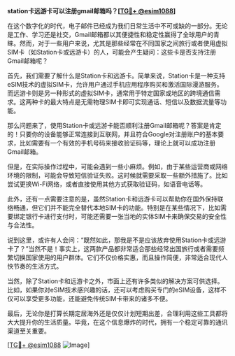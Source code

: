 **station卡远游卡可以注册gmail邮箱吗？[[TG💪+ @esim1088](https://t.me/s/esim1088)]**

在这个数字化的时代，电子邮件已经成为我们日常生活中不可或缺的一部分。无论是工作、学习还是社交，Gmail邮箱都以其便捷性和稳定性赢得了全球用户的青睐。然而，对于一些用户来说，尤其是那些经常在不同国家之间旅行或者使用虚拟SIM卡（如Station卡或远游卡）的人，可能会产生疑问：这些卡是否支持注册Gmail邮箱呢？

首先，我们需要了解什么是Station卡和远游卡。简单来说，Station卡是一种支持eSIM技术的虚拟SIM卡，允许用户通过手机应用程序购买和激活国际漫游服务。而远游卡则是另一种形式的虚拟SIM卡，通常用于特定国家或地区的跨境通信需求。这两种卡的最大特点是无需物理SIM卡即可实现通话、短信以及数据流量等功能。

那么问题来了，使用Station卡或远游卡能否顺利注册Gmail邮箱呢？答案是肯定的！只要你的设备能够正常连接到互联网，并且符合Google对注册账户的基本要求，比如需要有一个有效的手机号码来接收验证码等，理论上就可以成功注册Gmail邮箱。

但是，在实际操作过程中，可能会遇到一些小麻烦。例如，由于某些运营商或网络环境的限制，可能会导致短信验证失败。这时候就需要采取一些额外措施了。比如尝试更换Wi-Fi网络，或者直接使用其他方式获取验证码，如语音电话等。

此外，还有一点需要注意的是，虽然Station卡和远游卡可以帮助你在国外保持联络畅通，但它们并不能完全替代本地SIM卡的功能。特别是在某些情况下，比如需要绑定银行卡进行支付时，可能还需要一张当地的实体SIM卡来确保交易的安全性与合法性。

说到这里，或许有人会问：“既然如此，那我是不是应该放弃使用Station卡或远游卡了？”当然不是！事实上，这两款产品都非常适合那些经常出国旅行或者需要频繁切换国家使用的用户群体。它们不仅价格实惠，而且操作简便，非常适合现代人快节奏的生活方式。

当然，除了Station卡和远游卡之外，市面上还有许多类似的解决方案可供选择。比如，如果你对eSIM技术感兴趣的话，还可以考虑购买专门的eSIM设备，这样不仅可以享受更多功能，还能避免传统SIM卡带来的诸多不便。

最后，无论你是打算长期定居海外还是仅仅计划短期出差，合理利用这些工具都将大大提升你的生活质量。毕竟，在这个信息爆炸的时代，拥有一个稳定可靠的通讯渠道至关重要。

[[TG💪+ @esim1088](https://t.me/s/esim1088) ![Image](https://i.postimg.cc/4NQfJmqS/Snipaste-2025-05-13-00-14-12.png)]